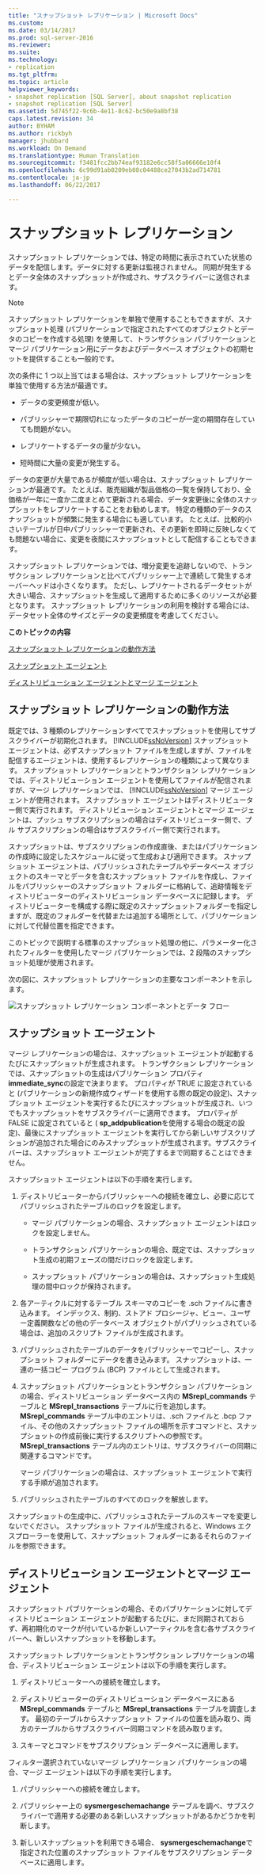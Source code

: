 ```yaml
---
title: "スナップショット レプリケーション | Microsoft Docs"
ms.custom: 
ms.date: 03/14/2017
ms.prod: sql-server-2016
ms.reviewer: 
ms.suite: 
ms.technology:
- replication
ms.tgt_pltfrm: 
ms.topic: article
helpviewer_keywords:
- snapshot replication [SQL Server], about snapshot replication
- snapshot replication [SQL Server]
ms.assetid: 5d745f22-9c6b-4e11-8c62-bc50e9a8bf38
caps.latest.revision: 34
author: BYHAM
ms.author: rickbyh
manager: jhubbard
ms.workload: On Demand
ms.translationtype: Human Translation
ms.sourcegitcommit: f3481fcc2bb74eaf93182e6cc58f5a06666e10f4
ms.openlocfilehash: 6c99d91ab0209eb08c04488ce27043b2ad714781
ms.contentlocale: ja-jp
ms.lasthandoff: 06/22/2017

---
```

# <a name="snapshot-replication"></a>スナップショット レプリケーション
  スナップショット レプリケーションでは、特定の時間に表示されていた状態のデータを配信します。データに対する更新は監視されません。 同期が発生するとデータ全体のスナップショットが作成され、サブスクライバーに送信されます。  
  
> [!NOTE]  
>  スナップショット レプリケーションを単独で使用することもできますが、スナップショット処理 (パブリケーションで指定されたすべてのオブジェクトとデータのコピーを作成する処理) を使用して、トランザクション パブリケーションとマージ パブリケーション用にデータおよびデータベース オブジェクトの初期セットを提供することも一般的です。  
  
 次の条件に 1 つ以上当てはまる場合は、スナップショット レプリケーションを単独で使用する方法が最適です。  
  
-   データの変更頻度が低い。  
  
-   パブリッシャーで期限切れになったデータのコピーが一定の期間存在していても問題がない。  
  
-   レプリケートするデータの量が少ない。  
  
-   短時間に大量の変更が発生する。  
  
 データの変更が大量であるが頻度が低い場合は、スナップショット レプリケーションが最適です。 たとえば、販売組織が製品価格の一覧を保持しており、全価格が一年に一度か二度まとめて更新される場合、データ変更後に全体のスナップショットをレプリケートすることをお勧めします。 特定の種類のデータのスナップショットが頻繁に発生する場合にも適しています。 たとえば、比較的小さいテーブルが日中パブリッシャーで更新され、その更新を即時に反映しなくても問題ない場合に、変更を夜間にスナップショットとして配信することもできます。  
  
 スナップショット レプリケーションでは、増分変更を追跡しないので、トランザクション レプリケーションと比べてパブリッシャー上で連続して発生するオーバーヘッドは小さくなります。 ただし、レプリケートされるデータセットが大きい場合、スナップショットを生成して適用するために多くのリソースが必要となります。 スナップショット レプリケーションの利用を検討する場合には、データセット全体のサイズとデータの変更頻度を考慮してください。  
  
 **このトピックの内容**  
  
 [スナップショット レプリケーションの動作方法](#HowWorks)  
  
 [スナップショット エージェント](#SnapshotAgent)  
  
 [ディストリビューション エージェントとマージ エージェント](#DistAgent)  
  
##  <a name="HowWorks"></a> スナップショット レプリケーションの動作方法  
 既定では、3 種類のレプリケーションすべてでスナップショットを使用してサブスクライバーが初期化されます。 [!INCLUDE[ssNoVersion](../../includes/ssnoversion-md.md)] スナップショット エージェントは、必ずスナップショット ファイルを生成しますが、ファイルを配信するエージェントは、使用するレプリケーションの種類によって異なります。 スナップショット レプリケーションとトランザクション レプリケーションでは、ディストリビューション エージェントを使用してファイルが配信されますが、マージ レプリケーションでは、 [!INCLUDE[ssNoVersion](../../includes/ssnoversion-md.md)] マージ エージェントが使用されます。 スナップショット エージェントはディストリビューター側で実行されます。 ディストリビューション エージェントとマージ エージェントは、プッシュ サブスクリプションの場合はディストリビューター側で、プル サブスクリプションの場合はサブスクライバー側で実行されます。  
  
 スナップショットは、サブスクリプションの作成直後、またはパブリケーションの作成時に設定したスケジュールに従って生成および適用できます。 スナップショット エージェントは、パブリッシュされたテーブルやデータベース オブジェクトのスキーマとデータを含むスナップショット ファイルを作成し、ファイルをパブリッシャーのスナップショット フォルダーに格納して、追跡情報をディストリビューターのディストリビューション データベースに記録します。 ディストリビューターを構成する際に既定のスナップショットフォルダーを指定しますが、既定のフォルダーを代替または追加する場所として、パブリケーションに対して代替位置を指定できます。  
  
 このトピックで説明する標準のスナップショット処理の他に、パラメーター化されたフィルターを使用したマージ パブリケーションでは、2 段階のスナップショット処理が使用されます。  
  
 次の図に、スナップショット レプリケーションの主要なコンポーネントを示します。  
  
 ![スナップショット レプリケーション コンポーネントとデータ フロー](../../relational-databases/replication/media/snapshot.gif "スナップショット レプリケーション コンポーネントとデータ フロー")  
  
##  <a name="SnapshotAgent"></a> スナップショット エージェント  
 マージ レプリケーションの場合は、スナップショット エージェントが起動するたびにスナップショットが生成されます。 トランザクション レプリケーションでは、スナップショットの生成はパブリケーション プロパティ **immediate_sync**の設定で決まります。 プロパティが TRUE に設定されていると (パブリケーションの新規作成ウィザードを使用する際の既定の設定)、スナップショット エージェントを実行するたびにスナップショットが生成され、いつでもスナップショットをサブスクライバーに適用できます。 プロパティが FALSE に設定されていると ( **sp_addpublication**を使用する場合の既定の設定)、最後にスナップショット エージェントを実行してから新しいサブスクリプションが追加された場合にのみスナップショットが生成されます。サブスクライバーは、スナップショット エージェントが完了するまで同期することはできません。  
  
 スナップショット エージェントは以下の手順を実行します。  
  
1.  ディストリビューターからパブリッシャーへの接続を確立し、必要に応じてパブリッシュされたテーブルのロックを設定します。  
  
    -   マージ パブリケーションの場合、スナップショット エージェントはロックを設定しません。  
  
    -   トランザクション パブリケーションの場合、既定では、スナップショット生成の初期フェーズの間だけロックを設定します。  
  
    -   スナップショット パブリケーションの場合は、スナップショット生成処理の間中ロックが保持されます。  
  
2.  各アーティクルに対するテーブル スキーマのコピーを .sch ファイルに書き込みます。 インデックス、制約、ストアド プロシージャ、ビュー、ユーザー定義関数などの他のデータベース オブジェクトがパブリッシュされている場合は、追加のスクリプト ファイルが生成されます。  
  
3.  パブリッシュされたテーブルのデータをパブリッシャーでコピーし、スナップショット フォルダーにデータを書き込みます。 スナップショットは、一連の一括コピー プログラム (BCP) ファイルとして生成されます。  
  
4.  スナップショット パブリケーションとトランザクション パブリケーションの場合、ディストリビューション データベース内の **MSrepl_commands** テーブルと **MSrepl_transactions** テーブルに行を追加します。 **MSrepl_commands** テーブル中のエントリは、.sch ファイルと .bcp ファイル、その他のスナップショット ファイルの場所を示すコマンドと、スナップショットの作成前後に実行するスクリプトへの参照です。 **MSrepl_transactions** テーブル内のエントリは、サブスクライバーの同期に関連するコマンドです。  
  
     マージ パブリケーションの場合は、スナップショット エージェントで実行する手順が追加されます。  
  
5.  パブリッシュされたテーブルのすべてのロックを解放します。  
  
 スナップショットの生成中に、パブリッシュされたテーブルのスキーマを変更しないでください。 スナップショット ファイルが生成されると、Windows エクスプローラーを使用して、スナップショット フォルダーにあるそれらのファイルを参照できます。  
  
##  <a name="DistAgent"></a> ディストリビューション エージェントとマージ エージェント  
 スナップショット パブリケーションの場合、そのパブリケーションに対してディストリビューション エージェントが起動するたびに、まだ同期されておらず、再初期化のマークが付いているか新しいアーティクルを含む各サブスクライバーへ、新しいスナップショットを移動します。  
  
 スナップショット レプリケーションとトランザクション レプリケーションの場合、ディストリビューション エージェントは以下の手順を実行します。  
  
1.  ディストリビューターへの接続を確立します。  
  
2.  ディストリビューターのディストリビューション データベースにある **MSrepl_commands** テーブルと **MSrepl_transactions** テーブルを調査します。 最初のテーブルからスナップショット ファイルの位置を読み取り、両方のテーブルからサブスクライバー同期コマンドを読み取ります。  
  
3.  スキーマとコマンドをサブスクリプション データベースに適用します。  
  
 フィルター選択されていないマージ レプリケーション パブリケーションの場合、マージ エージェントは以下の手順を実行します。  
  
1.  パブリッシャーへの接続を確立します。  
  
2.  パブリッシャー上の **sysmergeschemachange** テーブルを調べ、サブスクライバーで適用する必要のある新しいスナップショットがあるかどうかを判断します。  
  
3.  新しいスナップショットを利用できる場合、 **sysmergeschemachange**で指定された位置のスナップショット ファイルをサブスクリプション データベースに適用します。  
  
  

